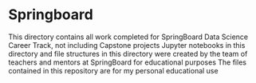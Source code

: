 # Springboard

This directory contains all work completed for SpringBoard Data Science Career Track, not including Capstone projects 
Jupyter notebooks in this directory and file structures in this directory were created by the team of teachers and mentors at SpringBoard for educational purposes
The files contained in this repository are for my personal educational use
